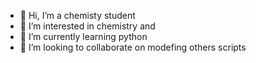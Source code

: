 - 👋 Hi, I’m a chemisty student 
- 👀 I’m interested in chemistry and 
- 🌱 I’m currently learning python
- 💞️ I’m looking to collaborate on modefing others scripts

<!---
helloword703/helloword703 is a ✨ special ✨ repository because its `README.md` (this file) appears on your GitHub profile.
You can click the Preview link to take a look at your changes.
--->
